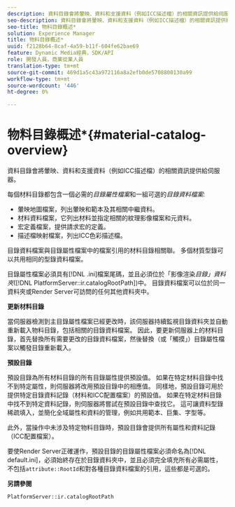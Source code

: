 ```yaml
---
description: 資料目錄會將暈映、資料和支援資料（例如ICC描述檔）的相關資訊提供給伺服器。
seo-description: 資料目錄會將暈映、資料和支援資料（例如ICC描述檔）的相關資訊提供給伺服器。
seo-title: 物料目錄概述*
solution: Experience Manager
title: 物料目錄概述*
uuid: f2128b64-8caf-4a59-b11f-604fe62bae69
feature: Dynamic Media經典，SDK/API
role: 開發人員，商業從業人員
translation-type: tm+mt
source-git-commit: 469d1a5c43a972116a8a2efb0de5708800130a99
workflow-type: tm+mt
source-wordcount: '446'
ht-degree: 0%

---
```



# 物料目錄概述*{#material-catalog-overview}

資料目錄會將暈映、資料和支援資料（例如ICC描述檔）的相關資訊提供給伺服器。

每個材料目錄都包含一個必需的&#x200B;*目錄屬性檔案*&#x200B;和一組可選的&#x200B;*目錄資料檔案*:

* 暈映地圖檔案，列出暈映和範本及其相關中繼資料。
* 材料資料檔案，它列出材料並指定相關的紋理影像檔案和元資料。
* 宏定義檔案，提供請求宏的定義。
* 描述檔映射檔案，列出ICC色彩描述檔。

目錄資料檔案與目錄屬性檔案中的檔案引用的材料目錄相關聯。 多個材質型錄可以共用相同的型錄資料檔案。

目錄屬性檔案必須具有[!DNL .ini]檔案尾碼，並且必須位於「影像渲染&#x200B;*目錄」資料夾*([!DNL PlatformServer::ir.catalogRootPath])中。 目錄資料檔案可以位於同一資料夾或Render Server可訪問的任何其他資料夾中。

**更新材料目錄**

當伺服器檢測到主目錄屬性檔案已經更改時，該伺服器持續監視目錄資料夾並自動重新載入物料目錄，包括相關的目錄資料檔案。 因此，要更新伺服器上的材料目錄，首先替換所有需要更改的目錄資料檔案，然後替換（或「觸摸」）目錄屬性檔案以觸發目錄重新載入。

**預設目錄**

預設目錄為所有材料目錄的所有目錄屬性提供預設值。 如果在特定材料目錄中找不到特定屬性，則伺服器將改用預設目錄中的相應值。 同樣地，預設目錄可用於提供特定目錄資料記錄（材料和ICC配置檔案）的預設值。 如果在特定材料目錄中找不到特定資料記錄，則伺服器將嘗試在預設目錄中查找它。 這可讓資料型錄稀疏填入，並簡化全域屬性和資料的管理，例如共用範本、巨集、字型等。

此外，當操作中未涉及特定物料目錄時，預設目錄會提供所有屬性和資料記錄（ICC配置檔案）。

要使Render Server正確運作，預設目錄的目錄屬性檔案必須命名為[!DNL default.ini]，必須始終存在於目錄資料夾中，並且必須完全填充所有必需屬性，不包括`attribute::RootId`和對各種目錄資料檔案的引用，這些都是可選的。

**另請參閱**

`PlatformServer::ir.catalogRootPath`

